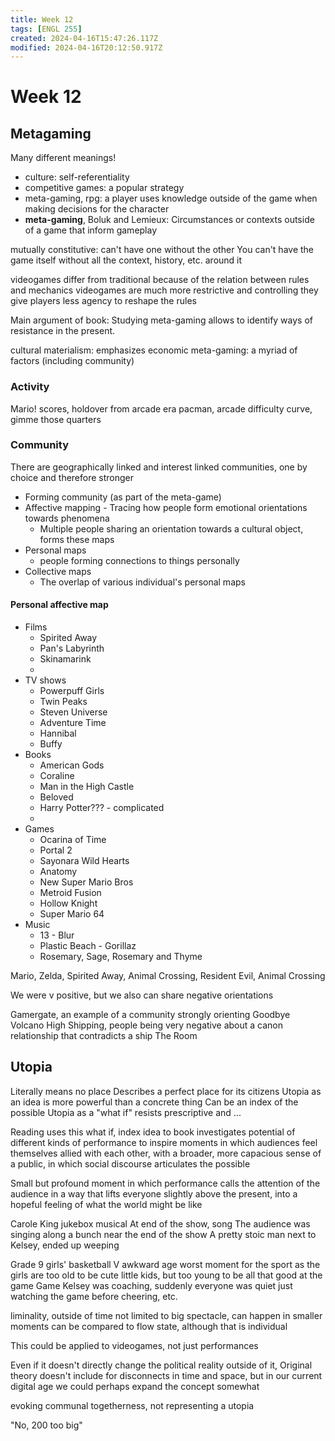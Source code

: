 ```yaml
---
title: Week 12
tags: [ENGL 255]
created: 2024-04-16T15:47:26.117Z
modified: 2024-04-16T20:12:50.917Z
---
```


# Week 12

## Metagaming

Many different meanings!
- culture: self-referentiality
- competitive games: a popular strategy
- meta-gaming, rpg: a player uses knowledge outside of the game when making decisions for the character
- **meta-gaming**, Boluk and Lemieux: Circumstances or contexts outside of a game that inform gameplay

mutually constitutive: can't have one without the other
You can't have the game itself without all the context, history, etc. around it

videogames differ from traditional because of the relation between rules and mechanics
videogames are much more restrictive and controlling
they give players less agency to reshape the rules

Main argument of book:
Studying meta-gaming allows to identify ways of resistance in the present.

cultural materialism: emphasizes economic
meta-gaming: a myriad of factors (including community)

### Activity
Mario! scores, holdover from arcade era
pacman, arcade difficulty curve, gimme those quarters

### Community
There are geographically linked and interest linked communities, one by choice and therefore stronger
- Forming community (as part of the meta-game)
- Affective mapping - Tracing how people form emotional orientations towards phenomena
	- Multiple people sharing an orientation towards a cultural object, forms these maps
- Personal maps
	- people forming connections to things personally
- Collective maps
	- The overlap of various individual's personal maps

#### Personal affective map
- Films
	- Spirited Away
	- Pan's Labyrinth
	- Skinamarink
	- 
- TV shows
	- Powerpuff Girls
	- Twin Peaks
	- Steven Universe
	- Adventure Time
	- Hannibal
	- Buffy
- Books
	- American Gods
	- Coraline
	- Man in the High Castle
	- Beloved
	- Harry Potter??? - complicated
	- 
- Games
	- Ocarina of Time
	- Portal 2
	- Sayonara Wild Hearts
	- Anatomy
	- New Super Mario Bros
	- Metroid Fusion
	- Hollow Knight
	- Super Mario 64
- Music
	- 13 - Blur
	- Plastic Beach - Gorillaz
	- Rosemary, Sage, Rosemary and Thyme

Mario, Zelda, Spirited Away, Animal Crossing, Resident Evil, Animal Crossing

We were v positive, but we also can share negative orientations 

Gamergate, an example of a community strongly orienting 
Goodbye Volcano High
Shipping, people being very negative about a canon relationship that contradicts a ship
The Room

## Utopia
Literally means no place
Describes a perfect place for its citizens
Utopia as an idea is more powerful than a concrete thing
Can be an index of the possible
Utopia as a "what if" resists prescriptive and ...

Reading uses this what if, index idea to
book investigates potential of different kinds of performance to inspire moments in which audiences feel themselves allied with each other, with a broader, more capacious sense of a public, in which social discourse articulates the possible

Small but profound moment in which performance calls the attention of the audience in a way that lifts everyone slightly above the present, into a hopeful feeling of what the world might be like

Carole King jukebox musical
At end of the show, song
The audience was singing along a bunch near the end of the show
A pretty stoic man next to Kelsey, ended up weeping

Grade 9 girls' basketball
V awkward age
worst moment for the sport as the girls are too old to be cute little kids, but too young to be all that good at the game
Game Kelsey was coaching, suddenly everyone was quiet just watching the game before cheering, etc.

liminality, outside of time
not limited to big spectacle, can happen in smaller moments
can be compared to flow state, although that is individual

This could be applied to videogames, not just performances

Even if it doesn't directly change the political reality outside of it,
Original theory doesn't include for disconnects in time and space, but in our current digital age we could perhaps expand the concept somewhat

evoking communal togetherness, not representing a utopia

"No, 200 too big"
